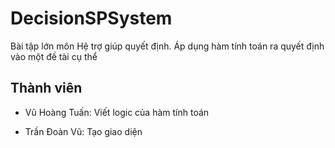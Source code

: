 # DecisionSPSystem
Bài tập lớn môn Hệ trợ giúp quyết định. Áp dụng hàm tính toán ra quyết định vào một đề tài cụ thể

## Thành viên

- Vũ Hoàng Tuấn: Viết logic của hàm tính toán

- Trần Đoàn Vũ: Tạo giao diện
